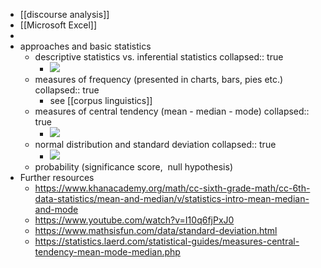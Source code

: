 - [[discourse analysis]]
- [[Microsoft Excel]]
-
- approaches and basic statistics
	- descriptive statistics vs. inferential statistics
	  collapsed:: true
		- ![](../assets/image_1659000393105_0.png)
	- measures of frequency (presented in charts, bars, pies etc.)
	  collapsed:: true
		- see [[corpus linguistics]]
	- measures of central tendency (mean - median - mode)
	  collapsed:: true
		- ![](../assets/image_1659000235522_0.png)
	- normal distribution and standard deviation
	  collapsed:: true
		- ![](../assets/image_1659000194146_0.png)
	- probability (significance score,  null hypothesis)
- Further resources
	- https://www.khanacademy.org/math/cc-sixth-grade-math/cc-6th-data-statistics/mean-and-median/v/statistics-intro-mean-median-and-mode
	- https://www.youtube.com/watch?v=I10q6fjPxJ0
	- https://www.mathsisfun.com/data/standard-deviation.html
	- https://statistics.laerd.com/statistical-guides/measures-central-tendency-mean-mode-median.php